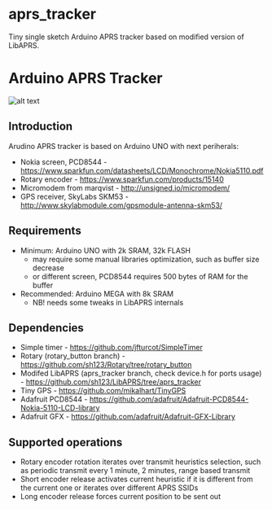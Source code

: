 # aprs_tracker
Tiny single sketch Arduino APRS tracker based on modified version of LibAPRS.

Arduino APRS Tracker
====================
![alt text](http://i60.tinypic.com/23h2hd1.jpg)

Introduction
------------
Arudino APRS tracker is based on Arduino UNO with next periherals: 

 * Nokia screen, PCD8544 - https://www.sparkfun.com/datasheets/LCD/Monochrome/Nokia5110.pdf
 * Rotary encoder - https://www.sparkfun.com/products/15140
 * Micromodem from marqvist - http://unsigned.io/micromodem/
 * GPS receiver, SkyLabs SKM53 - http://www.skylabmodule.com/gpsmodule-antenna-skm53/

Requirements
------------
 * Minimum: Arduino UNO with 2k SRAM, 32k FLASH
   * may require some manual libraries optimization, such as buffer size decrease
   * or different screen, PCD8544 requires 500 bytes of RAM for the buffer
 * Recommended: Arduino MEGA with 8k SRAM
   * NB! needs some tweaks in LibAPRS internals

Dependencies
------------
 * Simple timer - https://github.com/jfturcot/SimpleTimer
 * Rotary (rotary_button branch) - https://github.com/sh123/Rotary/tree/rotary_button
 * Modifed LibAPRS (aprs_tracker branch, check device.h for ports usage) - https://github.com/sh123/LibAPRS/tree/aprs_tracker
 * Tiny GPS - https://github.com/mikalhart/TinyGPS
 * Adafruit PCD8544 - https://github.com/adafruit/Adafruit-PCD8544-Nokia-5110-LCD-library
 * Adafruit GFX - https://github.com/adafruit/Adafruit-GFX-Library

Supported operations
--------------------
 * Rotary encoder rotation iterates over transmit heuristics selection, such as periodic transmit every 1 minute, 2 minutes, range based  transmit
 * Short encoder release activates current heuristic if it is different from the current one or iterates over different APRS SSIDs
 * Long encoder release forces current position to be sent out
